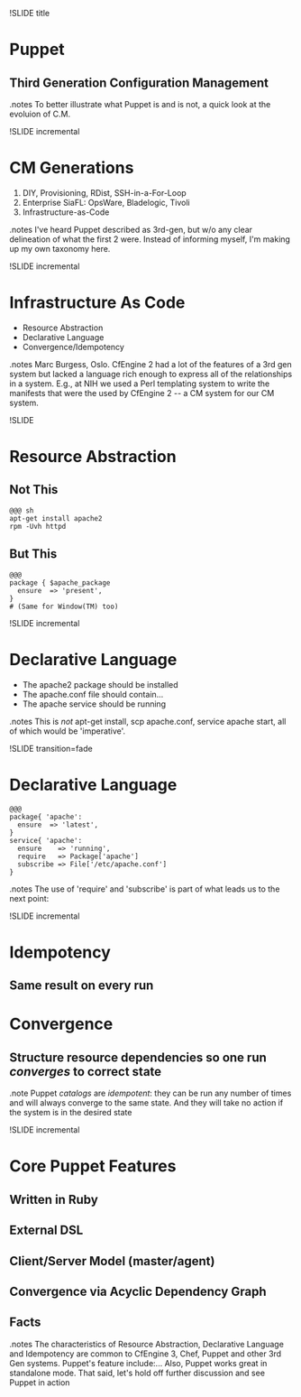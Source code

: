 
!SLIDE title

# Puppet #

## Third Generation Configuration Management

.notes To better illustrate what Puppet is and is not, a quick look at the
evoluion of C.M.



!SLIDE incremental 

# CM Generations #

1. DIY, Provisioning, RDist, SSH-in-a-For-Loop
1. Enterprise SiaFL: OpsWare, Bladelogic, Tivoli
1. Infrastructure-as-Code

.notes I've heard Puppet described as 3rd-gen, but w/o any clear delineation
of what the first 2 were. Instead of informing myself, I'm making up my own
taxonomy here.





!SLIDE incremental

# Infrastructure As Code #

* Resource Abstraction
* Declarative Language
* Convergence/Idempotency

.notes Marc Burgess, Oslo.  CfEngine 2 had a lot of the features of a 3rd gen
system but lacked a language rich enough to express all of the relationships
in a system.  E.g., at NIH we used a Perl templating system to write the
manifests that were the used by CfEngine 2 -- a CM system for our CM system.




!SLIDE

# Resource Abstraction #
## Not This ##

    @@@ sh
    apt-get install apache2
    rpm -Uvh httpd

## But This ##

    @@@ 
    package { $apache_package
      ensure  => 'present',
    }
    # (Same for Window(TM) too)



!SLIDE incremental

# Declarative Language #

* The apache2 package should be installed
* The apache.conf file should contain...
* The apache service should be running

.notes This is _not_ apt-get install, scp apache.conf, service apache start,
all of which would be 'imperative'. 

!SLIDE transition=fade

# Declarative Language

    @@@
    package{ 'apache':
      ensure  => 'latest',
    }
    service{ 'apache':
      ensure    => 'running',
      require   => Package['apache']
      subscribe => File['/etc/apache.conf']
    }

.notes The use of 'require' and 'subscribe' is part of what leads us to the
next point:

!SLIDE incremental

# Idempotency #
## Same result on every run ##
# Convergence #
## Structure resource dependencies so one run _converges_ to correct state ##

.note Puppet _catalogs_ are _idempotent_: they can be run any number of times and
will always converge to the same state.  And they will take no action if the
system is in the desired state

!SLIDE incremental

# Core Puppet Features #

## Written in Ruby ##
## External DSL ##
## Client/Server Model (master/agent) ##
## Convergence via Acyclic Dependency Graph ##
## Facts ##

.notes The characteristics of Resource Abstraction, Declarative Language and
Idempotency are common to CfEngine 3, Chef, Puppet and other 3rd Gen systems.
Puppet's feature include:...  Also, Puppet works great in standalone mode.
That said, let's hold off further discussion and see Puppet in action

